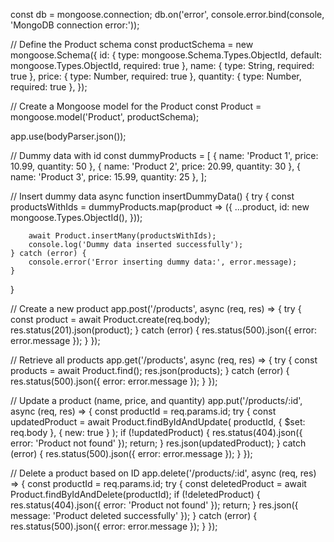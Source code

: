 const db = mongoose.connection;
db.on('error', console.error.bind(console, 'MongoDB connection error:'));

// Define the Product schema
const productSchema = new mongoose.Schema({
    id: { type: mongoose.Schema.Types.ObjectId, default: mongoose.Types.ObjectId, required: true },
    name: { type: String, required: true },
    price: { type: Number, required: true },
    quantity: { type: Number, required: true },
});

// Create a Mongoose model for the Product
const Product = mongoose.model('Product', productSchema);

app.use(bodyParser.json());

// Dummy data with id
const dummyProducts = [
    { name: 'Product 1', price: 10.99, quantity: 50 },
    { name: 'Product 2', price: 20.99, quantity: 30 },
    { name: 'Product 3', price: 15.99, quantity: 25 },
];

// Insert dummy data
async function insertDummyData() {
    try {
        const productsWithIds = dummyProducts.map(product => ({
            ...product,
            id: new mongoose.Types.ObjectId(),
        }));

        await Product.insertMany(productsWithIds);
        console.log('Dummy data inserted successfully');
    } catch (error) {
        console.error('Error inserting dummy data:', error.message);
    }
}

// Create a new product
app.post('/products', async (req, res) => {
    try {
        const product = await Product.create(req.body);
        res.status(201).json(product);
    } catch (error) {
        res.status(500).json({ error: error.message });
    }
});

// Retrieve all products
app.get('/products', async (req, res) => {
    try {
        const products = await Product.find();
        res.json(products);
    } catch (error) {
        res.status(500).json({ error: error.message });
    }
});

// Update a product (name, price, and quantity)
app.put('/products/:id', async (req, res) => {
    const productId = req.params.id;
    try {
        const updatedProduct = await Product.findByIdAndUpdate(
            productId,
            { $set: req.body },
            { new: true }
        );
        if (!updatedProduct) {
            res.status(404).json({ error: 'Product not found' });
            return;
        }
        res.json(updatedProduct);
    } catch (error) {
        res.status(500).json({ error: error.message });
    }
});

// Delete a product based on ID
app.delete('/products/:id', async (req, res) => {
    const productId = req.params.id;
    try {
        const deletedProduct = await Product.findByIdAndDelete(productId);
        if (!deletedProduct) {
            res.status(404).json({ error: 'Product not found' });
            return;
        }
        res.json({ message: 'Product deleted successfully' });
    } catch (error) {
        res.status(500).json({ error: error.message });
    }
});